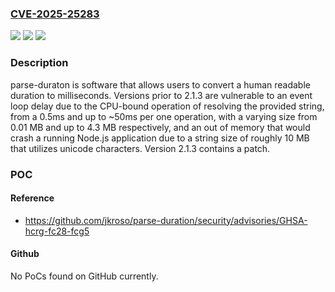 ### [CVE-2025-25283](https://cve.mitre.org/cgi-bin/cvename.cgi?name=CVE-2025-25283)
![](https://img.shields.io/static/v1?label=Product&message=parse-duration&color=blue)
![](https://img.shields.io/static/v1?label=Version&message=%3C%202.1.3%20&color=brightgreen)
![](https://img.shields.io/static/v1?label=Vulnerability&message=CWE-1333%3A%20Inefficient%20Regular%20Expression%20Complexity&color=brightgreen)

### Description

parse-duraton is software that allows users to convert a human readable duration to milliseconds. Versions prior to 2.1.3 are vulnerable to an event loop delay due to the CPU-bound operation of resolving the provided string, from a 0.5ms and up to ~50ms per one operation, with a varying size from 0.01 MB and up to 4.3 MB respectively, and an out of memory that would crash a running Node.js application due to a string size of roughly 10 MB that utilizes unicode characters. Version 2.1.3 contains a patch.

### POC

#### Reference
- https://github.com/jkroso/parse-duration/security/advisories/GHSA-hcrg-fc28-fcg5

#### Github
No PoCs found on GitHub currently.

